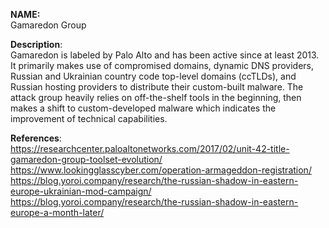 **NAME:**  
Gamaredon Group  

**Description**:   
Gamaredon is labeled by Palo Alto and has been active since at least 2013. It primarily makes use of compromised domains, dynamic DNS providers, Russian and Ukrainian country code top-level domains (ccTLDs), and Russian hosting providers to distribute their custom-built malware. The attack group heavily relies on off-the-shelf tools in the beginning, then makes a shift to custom-developed malware which indicates the improvement of technical capabilities.
  
**References**:  
https://researchcenter.paloaltonetworks.com/2017/02/unit-42-title-gamaredon-group-toolset-evolution/  
https://www.lookingglasscyber.com/operation-armageddon-registration/  
https://blog.yoroi.company/research/the-russian-shadow-in-eastern-europe-ukrainian-mod-campaign/  
https://blog.yoroi.company/research/the-russian-shadow-in-eastern-europe-a-month-later/  
